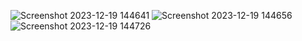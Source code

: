 ![Screenshot 2023-12-19 144641](https://github.com/niranjan3377/webpage/assets/154319741/ded204fc-2f0d-40d1-a13e-2b233e4ea2d0)
![Screenshot 2023-12-19 144656](https://github.com/niranjan3377/webpage/assets/154319741/2df730a3-cb05-4d80-9b08-001831d09f19)
![Screenshot 2023-12-19 144726](https://github.com/niranjan3377/webpage/assets/154319741/d6b5110c-0cc7-47b0-9697-c79a09aa2120)
